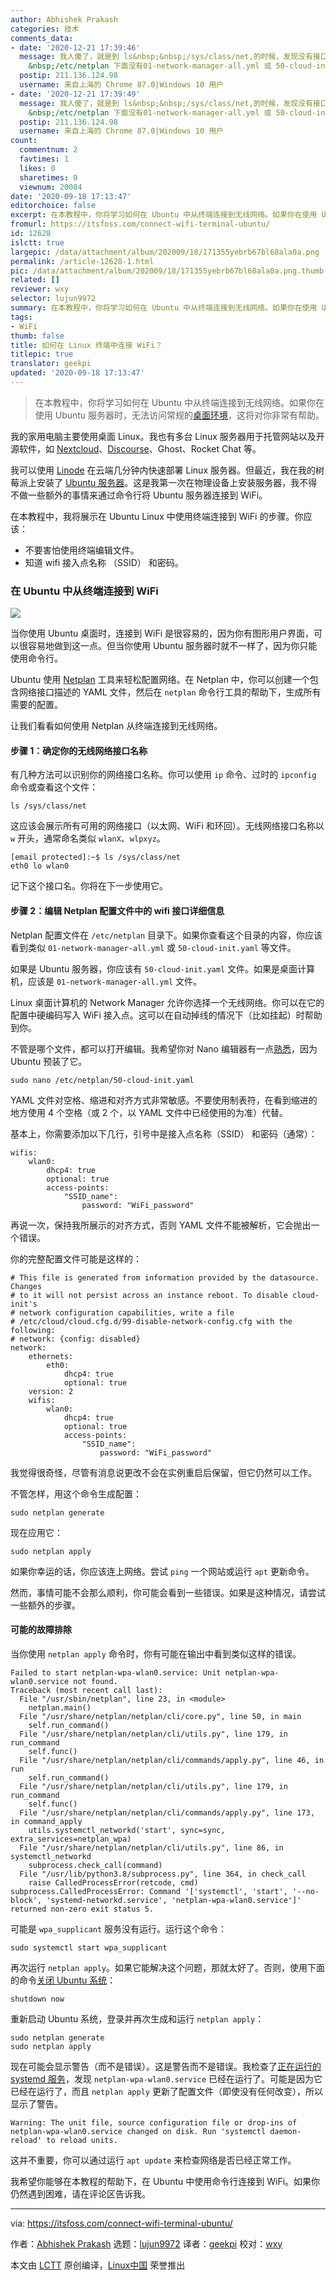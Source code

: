 ```yaml
---
author: Abhishek Prakash
categories: 技术
comments_data:
- date: '2020-12-21 17:39:46'
  message: 我人傻了，就是到 ls&nbsp;&nbsp;/sys/class/net,的时候，发现没有接口名（例如&nbsp;&nbsp;你图中的wlan0），然后后面发现&nbsp;
    &nbsp;/etc/netplan 下面没有01-network-manager-all.yml 或 50-cloud-init.yaml 等文件，如果没有的话该如何操作，接入点名称和密码又该如何理解，毕竟不可能理解太透彻，
  postip: 211.136.124.98
  username: 来自上海的 Chrome 87.0|Windows 10 用户
- date: '2020-12-21 17:39:49'
  message: 我人傻了，就是到 ls&nbsp;&nbsp;/sys/class/net,的时候，发现没有接口名（例如&nbsp;&nbsp;你图中的wlan0），然后后面发现&nbsp;
    &nbsp;/etc/netplan 下面没有01-network-manager-all.yml 或 50-cloud-init.yaml 等文件，如果没有的话该如何操作，接入点名称和密码又该如何理解，毕竟不可能理解太透彻，
  postip: 211.136.124.98
  username: 来自上海的 Chrome 87.0|Windows 10 用户
count:
  commentnum: 2
  favtimes: 1
  likes: 0
  sharetimes: 0
  viewnum: 20084
date: '2020-09-18 17:13:47'
editorchoice: false
excerpt: 在本教程中，你将学习如何在 Ubuntu 中从终端连接到无线网络。如果你在使用 Ubuntu 服务器时，无法访问常规的桌面环境，这将对你非常有帮助。
fromurl: https://itsfoss.com/connect-wifi-terminal-ubuntu/
id: 12628
islctt: true
largepic: /data/attachment/album/202009/18/171355yebrb67bl68ala0a.png
permalink: /article-12628-1.html
pic: /data/attachment/album/202009/18/171355yebrb67bl68ala0a.png.thumb.jpg
related: []
reviewer: wxy
selector: lujun9972
summary: 在本教程中，你将学习如何在 Ubuntu 中从终端连接到无线网络。如果你在使用 Ubuntu 服务器时，无法访问常规的桌面环境，这将对你非常有帮助。
tags:
- WiFi
thumb: false
title: 如何在 Linux 终端中连接 WiFi？
titlepic: true
translator: geekpi
updated: '2020-09-18 17:13:47'
---
```



> 
> 在本教程中，你将学习如何在 Ubuntu 中从终端连接到无线网络。如果你在使用 Ubuntu 服务器时，无法访问常规的[桌面环境](https://itsfoss.com/what-is-desktop-environment/)，这将对你非常有帮助。
> 
> 
> 


我的家用电脑主要使用桌面 Linux。我也有多台 Linux 服务器用于托管网站以及开源软件，如 [Nextcloud](https://itsfoss.com/nextcloud/)、[Discourse](https://www.discourse.org/)、Ghost、Rocket Chat 等。


我可以使用 [Linode](https://itsfoss.com/recommends/linode/) 在云端几分钟内快速部署 Linux 服务器。但最近，我在我的树莓派上安装了 [Ubuntu 服务器](https://itsfoss.com/install-ubuntu-server-raspberry-pi/)。这是我第一次在物理设备上安装服务器，我不得不做一些额外的事情来通过命令行将 Ubuntu 服务器连接到 WiFi。


在本教程中，我将展示在 Ubuntu Linux 中使用终端连接到 WiFi 的步骤。你应该：


* 不要害怕使用终端编辑文件。
* 知道 wifi 接入点名称 （SSID） 和密码。


### 在 Ubuntu 中从终端连接到 WiFi


![](/data/attachment/album/202009/18/171355yebrb67bl68ala0a.png)


当你使用 Ubuntu 桌面时，连接到 WiFi 是很容易的，因为你有图形用户界面，可以很容易地做到这一点。但当你使用 Ubuntu 服务器时就不一样了，因为你只能使用命令行。


Ubuntu 使用 [Netplan](https://netplan.io/) 工具来轻松配置网络。在 Netplan 中，你可以创建一个包含网络接口描述的 YAML 文件，然后在 `netplan` 命令行工具的帮助下，生成所有需要的配置。


让我们看看如何使用 Netplan 从终端连接到无线网络。


#### 步骤 1：确定你的无线网络接口名称


有几种方法可以识别你的网络接口名称。你可以使用 `ip` 命令、过时的 `ipconfig` 命令或查看这个文件：



```
ls /sys/class/net

```

这应该会展示所有可用的网络接口（以太网、WiFi 和环回）。无线网络接口名称以 `w` 开头，通常命名类似 `wlanX`、`wlpxyz`。



```
[email protected]:~$ ls /sys/class/net
eth0 lo wlan0

```

记下这个接口名。你将在下一步使用它。


#### 步骤 2：编辑 Netplan 配置文件中的 wifi 接口详细信息


Netplan 配置文件在 `/etc/netplan` 目录下。如果你查看这个目录的内容，你应该看到类似 `01-network-manager-all.yml` 或 `50-cloud-init.yaml` 等文件。


如果是 Ubuntu 服务器，你应该有 `50-cloud-init.yaml` 文件。如果是桌面计算机，应该是 `01-network-manager-all.yml` 文件。


Linux 桌面计算机的 Network Manager 允许你选择一个无线网络。你可以在它的配置中硬编码写入 WiFi 接入点。这可以在自动掉线的情况下（比如挂起）时帮助到你。


不管是哪个文件，都可以打开编辑。我希望你对 Nano 编辑器有一点[熟悉](https://itsfoss.com/nano-editor-guide/)，因为 Ubuntu 预装了它。



```
sudo nano /etc/netplan/50-cloud-init.yaml

```

YAML 文件对空格、缩进和对齐方式非常敏感。不要使用制表符，在看到缩进的地方使用 4 个空格（或 2 个，以 YAML 文件中已经使用的为准）代替。


基本上，你需要添加以下几行，引号中是接入点名称（SSID） 和密码（通常）：



```
wifis:
    wlan0:
        dhcp4: true
        optional: true
        access-points:
            "SSID_name":
                password: "WiFi_password"

```

再说一次，保持我所展示的对齐方式，否则 YAML 文件不能被解析，它会抛出一个错误。


你的完整配置文件可能是这样的：



```
# This file is generated from information provided by the datasource. Changes
# to it will not persist across an instance reboot. To disable cloud-init's
# network configuration capabilities, write a file
# /etc/cloud/cloud.cfg.d/99-disable-network-config.cfg with the following:
# network: {config: disabled}
network:
    ethernets:
        eth0:
            dhcp4: true
            optional: true
    version: 2
    wifis:
        wlan0:
            dhcp4: true
            optional: true
            access-points:
                "SSID_name":
                    password: "WiFi_password"

```

我觉得很奇怪，尽管有消息说更改不会在实例重启后保留，但它仍然可以工作。


不管怎样，用这个命令生成配置：



```
sudo netplan generate

```

现在应用它：



```
sudo netplan apply

```

如果你幸运的话，你应该连上网络。尝试 `ping` 一个网站或运行 `apt` 更新命令。


然而，事情可能不会那么顺利，你可能会看到一些错误。如果是这种情况，请尝试一些额外的步骤。


#### 可能的故障排除


当你使用 `netplan apply` 命令时，你有可能在输出中看到类似这样的错误。



```
Failed to start netplan-wpa-wlan0.service: Unit netplan-wpa-wlan0.service not found.
Traceback (most recent call last):
  File "/usr/sbin/netplan", line 23, in <module>
    netplan.main()
  File "/usr/share/netplan/netplan/cli/core.py", line 50, in main
    self.run_command()
  File "/usr/share/netplan/netplan/cli/utils.py", line 179, in run_command
    self.func()
  File "/usr/share/netplan/netplan/cli/commands/apply.py", line 46, in run
    self.run_command()
  File "/usr/share/netplan/netplan/cli/utils.py", line 179, in run_command
    self.func()
  File "/usr/share/netplan/netplan/cli/commands/apply.py", line 173, in command_apply
    utils.systemctl_networkd('start', sync=sync, extra_services=netplan_wpa)
  File "/usr/share/netplan/netplan/cli/utils.py", line 86, in systemctl_networkd
    subprocess.check_call(command)
  File "/usr/lib/python3.8/subprocess.py", line 364, in check_call
    raise CalledProcessError(retcode, cmd)
subprocess.CalledProcessError: Command '['systemctl', 'start', '--no-block', 'systemd-networkd.service', 'netplan-wpa-wlan0.service']' returned non-zero exit status 5.

```

可能是 `wpa_supplicant` 服务没有运行。运行这个命令：



```
sudo systemctl start wpa_supplicant

```

再次运行 `netplan apply`。如果它能解决这个问题，那就太好了。否则，使用下面的命令[关闭 Ubuntu 系统](https://itsfoss.com/schedule-shutdown-ubuntu/)：



```
shutdown now

```

重新启动 Ubuntu 系统，登录并再次生成和运行 `netplan apply`：



```
sudo netplan generate
sudo netplan apply

```

现在可能会显示警告（而不是错误）。这是警告而不是错误。我检查了[正在运行的 systemd 服务](https://linuxhandbook.com/systemd-list-services/)，发现 `netplan-wpa-wlan0.service` 已经在运行了。可能是因为它已经在运行了，而且 `netplan apply` 更新了配置文件（即使没有任何改变），所以显示了警告。



```
Warning: The unit file, source configuration file or drop-ins of netplan-wpa-wlan0.service changed on disk. Run 'systemctl daemon-reload' to reload units.

```

这并不重要，你可以通过运行 `apt update` 来检查网络是否已经正常工作。


我希望你能够在本教程的帮助下，在 Ubuntu 中使用命令行连接到 WiFi。如果你仍然遇到困难，请在评论区告诉我。




---


via: <https://itsfoss.com/connect-wifi-terminal-ubuntu/>


作者：[Abhishek Prakash](https://itsfoss.com/author/abhishek/) 选题：[lujun9972](https://github.com/lujun9972) 译者：[geekpi](https://github.com/geekpi) 校对：[wxy](https://github.com/wxy)


本文由 [LCTT](https://github.com/LCTT/TranslateProject) 原创编译，[Linux中国](https://linux.cn/) 荣誉推出